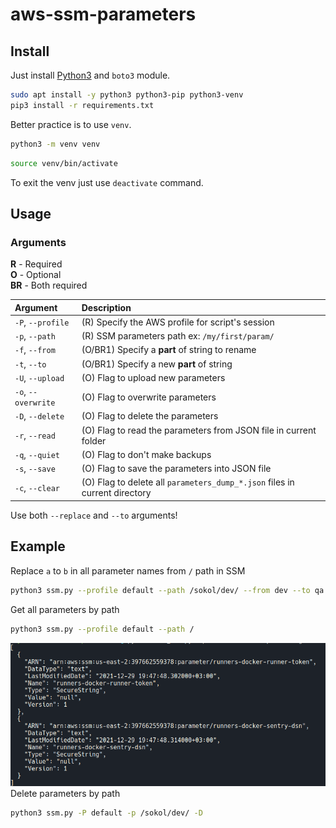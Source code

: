 # aws-ssm-parameters

## Install
Just install [Python3](https://www.python.org/downloads/) and `boto3` module.

```bash
sudo apt install -y python3 python3-pip python3-venv
pip3 install -r requirements.txt
```
Better practice is to use `venv`.
```bash
python3 -m venv venv
```
```bash
source venv/bin/activate
```
To exit the venv just use `deactivate` command.

## Usage

### Arguments

**R** - Required  
**O** - Optional  
**BR** - Both required

| Argument            | Description |
| :---                |    :----    |
| `-P`, `--profile`   | (R) Specify the AWS profile for script's session |
| `-p`, `--path`      | (R) SSM parameters path ex: `/my/first/param/` |
| `-f`, `--from`      | (O/BR1) Specify a **part** of string to rename |
| `-t`, `--to`        | (O/BR1) Specify a new **part** of string |
| `-U`, `--upload`    | (O) Flag to upload new parameters |
| `-o`, `--overwrite` | (O) Flag to overwrite parameters |
| `-D`, `--delete`    | (O) Flag to delete the parameters |
| `-r`, `--read`      | (O) Flag to read the parameters from JSON file in current folder |
| `-q`, `--quiet`   | (O) Flag to don't make backups |
| `-s`, `--save`      | (O) Flag to save the parameters into JSON file |
| `-c`, `--clear`     | (O) Flag to delete all `parameters_dump_*.json` files in current directory |


Use both `--replace` and `--to` arguments!  

## Example

Replace `a` to `b` in all parameter names from `/` path in SSM
```bash
python3 ssm.py --profile default --path /sokol/dev/ --from dev --to qa --upload
```
Get all parameters by path
```bash
python3 ssm.py --profile default --path /
```
![alt text](./images/2022-05-18_15-48.png)
Delete parameters by path
```bash
python3 ssm.py -P default -p /sokol/dev/ -D
```

